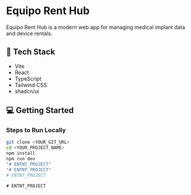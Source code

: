 # Equipo Rent Hub

Equipo Rent Hub is a modern web app for managing medical implant data and device rentals.

## 🚀 Tech Stack
- Vite  
- React  
- TypeScript  
- Tailwind CSS  
- shadcn/ui  

## 💻 Getting Started

### Steps to Run Locally
```bash
git clone <YOUR_GIT_URL>
cd <YOUR_PROJECT_NAME>
npm install
npm run dev
"# ENTNT_PROJECT" 
"# ENTNT_PROJECT" 
#   E N T N T _ P R O J E C T  
 #   E N T N T _ P R O J E C T  
 